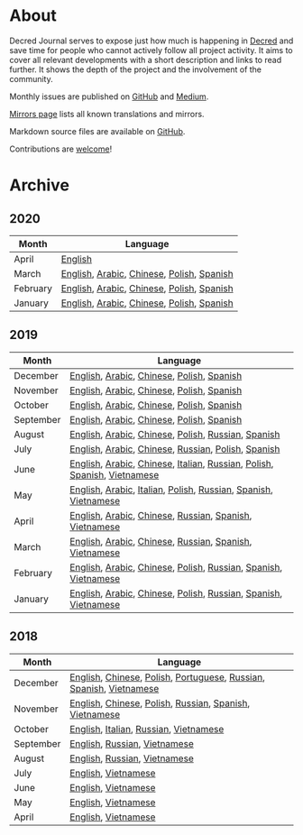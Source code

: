 # About

Decred Journal serves to expose just how much is happening in [Decred](https://decred.org/) and save time for people who cannot actively follow all project activity. It aims to cover all relevant developments with a short description and links to read further. It shows the depth of the project and the involvement of the community.

Monthly issues are published on [GitHub](https://xaur.github.io/decred-news/) and [Medium](https://medium.com/decred/journals/home).

[Mirrors page](mirrors.md) lists all known translations and mirrors.

Markdown source files are available on [GitHub](https://github.com/xaur/decred-news).

Contributions are [welcome](https://github.com/xaur/decred-news/blob/docs/contributing.md)!

# Archive

## 2020

Month|Language
---|---
April|[English](journal/202004.md)
March|[English](journal/202003.md), [Arabic](https://insaf01.github.io/decred-journal-ar/journal/202003.html), [Chinese](https://github.com/DominicTing/DecredCNJournal/blob/master/202003_DecredJournalCN.md), [Polish](https://github.com/artikozel/DecredJournalPL/blob/master/journal/202003_DecredJournalPL.md), [Spanish](https://francov99.github.io/DecredJournalSPA/journal/202003.html)
February|[English](journal/202002.md), [Arabic](https://insaf01.github.io/decred-journal-ar/journal/202002.html), [Chinese](https://github.com/DominicTing/DecredCNJournal/blob/master/202002_DecredJournalCN.md), [Polish](https://github.com/artikozel/DecredJournalPL/blob/master/journal/202002_DecredJournalPL.md), [Spanish](https://francov99.github.io/DecredJournalSPA/journal/202002.html)
January|[English](journal/202001.md), [Arabic](https://insaf01.github.io/decred-journal-ar/journal/202001.html), [Chinese](https://github.com/DominicTing/DecredCNJournal/blob/master/202001_DecredJournalCN.md), [Polish](https://github.com/artikozel/DecredJournalPL/blob/master/journal/202001_DecredJournalPL.md), [Spanish](https://francov99.github.io/DecredJournalSPA/journal/202001.html)

## 2019

Month|Language
---|---
December|[English](journal/201912.md), [Arabic](https://insaf01.github.io/decred-journal-ar/journal/201912.html), [Chinese](https://github.com/DominicTing/DecredCNJournal/blob/master/201912_DecredJournalCN.md), [Polish](https://github.com/artikozel/DecredJournalPL/blob/master/journal/201912_DecredJournalPL.md), [Spanish](https://medium.com/decred-es/revista-decred-diciembre-2019-f02cc8365b84)
November|[English](journal/201911.md), [Arabic](https://insaf01.github.io/decred-journal-ar/journal/201911.html), [Chinese](https://github.com/DominicTing/DecredCNJournal/blob/master/201911_DecredJournalCN.md), [Polish](https://github.com/artikozel/DecredJournalPL/blob/master/journal/201911_DecredJournalPL.md), [Spanish](https://medium.com/decred-es/revista-decred-noviembre-2019-abe801718370)
October|[English](journal/201910.md), [Arabic](https://insaf01.github.io/decred-journal-ar/journal/201910.html), [Chinese](https://github.com/DominicTing/DecredCNJournal/blob/master/201910_DecredJournalCN.md), [Polish](https://github.com/artikozel/DecredJournalPL/blob/master/journal/201910_DecredJournalPL.md), [Spanish](https://medium.com/decred-es/revista-decred-octubre-2019-5d45cf20ac8a)
September|[English](journal/201909.md), [Arabic](https://insaf01.github.io/decred-journal-ar/journal/201909.html), [Chinese](https://github.com/DominicTing/DecredCNJournal/blob/master/201909_DecredJournalCN.md), [Polish](https://github.com/artikozel/DecredJournalPL/blob/master/journal/201909_DecredJournalPL.md), [Spanish](https://medium.com/decred-es/revista-decred-septiembre-2019-6b9f8afd4c67)
August|[English](journal/201908.md), [Arabic](https://insaf01.github.io/decred-journal-ar/journal/201908.html), [Chinese](https://github.com/DominicTing/DecredCNJournal/blob/master/201908_DecredJournalCN.md), [Polish](https://github.com/artikozel/DecredJournalPL/blob/master/journal/201908_DecredJournalPL.md), [Russian](https://medium.com/decred-russia/decred-journal-august-2019-7c1822319cc6), [Spanish](https://medium.com/decred-es/revista-decred-agosto-2019-d83f28f3f44e)
July|[English](journal/201907.md), [Arabic](https://insaf01.github.io/decred-journal-ar/journal/201907.html), [Chinese](https://github.com/DominicTing/DecredCNJournal/blob/master/201907_DecredJournalCN.md), [Russian](https://medium.com/decred-russia/decred-journal-%D0%B8%D1%8E%D0%BB%D1%8C-2019-b7554ec2c66b), [Polish](https://github.com/artikozel/DecredJournalPL/blob/master/journal/201907_DecredJournalPL.md), [Spanish](https://medium.com/@decred_es/revista-decred-julio-2019-574a5e6e3bd2)
June|[English](journal/201906.md), [Arabic](https://insaf01.github.io/decred-journal-ar/journal/201906.html), [Chinese](https://github.com/Guang168/DecredCNJournal/blob/master/201906_DecredJournalCN.md), [Italian](https://medium.com/decred-ita/decred-journal-giugno-2019-31f722da056e), [Russian](https://medium.com/decred-russia/decred-journal-june-2019-709e5301ad0), [Polish](https://github.com/artikozel/DecredJournalPL/blob/master/journal/201906_DecredJournalPL.md), [Spanish](https://medium.com/@decred_es/revista-decred-junio-2019-9ab180513913), [Vietnamese](https://github.com/raedahgroup/translations/blob/master/vietnamese/2019-06.md)
May|[English](journal/201905.md), [Arabic](https://insaf01.github.io/decred-journal-ar/journal/201905.html), [Italian](https://medium.com/decred-ita/giornale-di-decred-maggio-2019-8dff2b53b1e), [Polish](https://github.com/artikozel/DecredJournalPL/blob/master/journal/201905_DecredJournalPL.md), [Russian](https://medium.com/decred-russia/decred-journal-%D0%BC%D0%B0%D0%B9-2019-8e6cfe4bd4dc), [Spanish](https://medium.com/@decred_es/revista-decred-mayo-2019-3bd81daa91f9), [Vietnamese](https://github.com/raedahgroup/translations/blob/master/vietnamese/2019-05.md)
April|[English](journal/201904.md), [Arabic](https://insaf01.github.io/decred-journal-ar/journal/201904.html), [Chinese](https://www.jianshu.com/p/5ff8f658879c), [Russian](https://medium.com/decred-russia/decred-journal-%D0%B0%D0%BF%D1%80%D0%B5%D0%BB%D1%8C-2019-2903f7fc6219), [Spanish](https://medium.com/@decred_es/revista-decred-abril-2019-b026fd19c877), [Vietnamese](https://github.com/raedahgroup/decred-journal/blob/master/vietnamese/2019-04.md)
March|[English](journal/201903.md), [Arabic](https://insaf01.github.io/decred-journal-ar/journal/201903.html), [Chinese](https://www.jianshu.com/p/fcbcad784ad4), [Russian](https://medium.com/decred-russia/decred-journal-%D0%BC%D0%B0%D1%80%D1%82-2019-b10e4b179336), [Spanish](https://medium.com/@decred_es/revista-decred-marzo-2019-ae0eb9cdceb9), [Vietnamese](https://github.com/raedahgroup/decred-journal/blob/master/vietnamese/2019-03.md)
February|[English](journal/201902.md), [Arabic](https://insaf01.github.io/decred-journal-ar/journal/201902.html), [Chinese](https://www.jianshu.com/p/06cd808e9313), [Polish](https://github.com/artikozel/DecredJournalPL/blob/master/journal/201902_DecredJournalPL.md), [Russian](https://medium.com/decred-russia/decred-journal-%D1%84%D0%B5%D0%B2%D1%80%D0%B0%D0%BB%D1%8C-2019-b9c8e509c9a5), [Spanish](https://medium.com/@decred_es/revista-decred-febrero-2019-432a461a14a5), [Vietnamese](https://github.com/raedahgroup/decred-journal/blob/master/vietnamese/2019-02.md)
January|[English](journal/201901.md), [Arabic](https://insaf01.github.io/decred-journal-ar/journal/201901.html), [Chinese](https://www.jianshu.com/p/097265621ef6), [Polish](https://github.com/artikozel/DecredJournalPL/blob/master/journal/201901_DecredJournalPL.md), [Russian](https://medium.com/decred-russia/decred-journal-%D1%8F%D0%BD%D0%B2%D0%B0%D1%80%D1%8C-2019-77a814bb3a9e), [Spanish](https://medium.com/@decred_es/revista-decred-enero-2019-549e2b051f5a), [Vietnamese](https://github.com/raedahgroup/decred-journal/blob/master/vietnamese/2019-01.md)

## 2018

Month|Language
---|---
December|[English](journal/201812.md), [Chinese](https://www.jianshu.com/p/65e7a83ac27c), [Polish](https://github.com/artikozel/DecredJournalPL/blob/master/journal/201812_DecredJournalPL.md), [Portuguese](https://medium.com/@maiconjunge/jornal-decred-dezembro-de-2018-947c616b894f), [Russian](https://medium.com/decred-russia/decred-journal-%D0%B4%D0%B5%D0%BA%D0%B0%D0%B1%D1%80%D1%8C-2018-9528f7a9d24d), [Spanish](https://medium.com/@decred_es/revista-decred-diciembre-2018-79093f957aac), [Vietnamese](https://github.com/raedahgroup/decred-journal/blob/master/vietnamese/2018-12.md)
November|[English](journal/201811.md), [Chinese](https://www.jianshu.com/p/32721d65d462), [Polish](https://github.com/artikozel/DecredJournalPL/blob/master/journal/201811_DecredJournalPL.md), [Russian](https://medium.com/decred-russia/decred-journal-%D0%BD%D0%BE%D1%8F%D0%B1%D1%80%D1%8C-2018-d0aceacfd72a), [Spanish](https://medium.com/@decred_es/revista-decred-noviembre-2018-a3e52c5fc1a9), [Vietnamese](https://github.com/raedahgroup/decred-journal/blob/master/vietnamese/2018-11.md)
October|[English](journal/201810.md), [Italian](https://medium.com/decred-ita/decred-journal-ottobre-2018-a68e88c926ff), [Russian](https://medium.com/decred-russia/decred-journal-%D0%BE%D0%BA%D1%82%D1%8F%D0%B1%D1%80%D1%8C-2018-1eeffc65344c), [Vietnamese](https://github.com/raedahgroup/decred-journal/blob/master/vietnamese/2018-10.md)
September|[English](journal/201809.md), [Russian](https://medium.com/decred-russia/decred-journal-%D1%81%D0%B5%D0%BD%D1%82%D1%8F%D0%B1%D1%80%D1%8C-2018-4967ddfd5033), [Vietnamese](https://github.com/raedahgroup/decred-journal/blob/master/vietnamese/2018-09.md)
August|[English](journal/201808.md), [Russian](https://medium.com/decred-russia/decred-journal-%D0%B0%D0%B2%D0%B3%D1%83%D1%81%D1%82-2018-8375e838954), [Vietnamese](https://github.com/raedahgroup/decred-journal/blob/master/vietnamese/2018-08.md)
July|[English](journal/201807.md), [Vietnamese](https://github.com/raedahgroup/decred-journal/blob/master/vietnamese/2018-07.md)
June|[English](journal/201806.md), [Vietnamese](https://github.com/raedahgroup/decred-journal/blob/master/vietnamese/2018-06.md)
May|[English](journal/201805.md), [Vietnamese](https://github.com/raedahgroup/decred-journal/blob/master/vietnamese/2018-05.md)
April|[English](journal/201804.md), [Vietnamese](https://github.com/raedahgroup/decred-journal/blob/master/vietnamese/2018-04.md)
